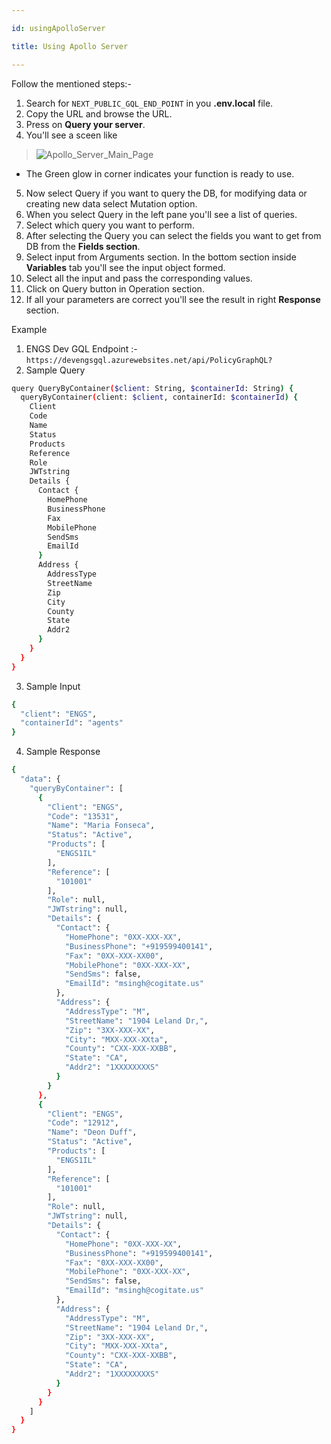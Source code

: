 ```yaml
---

id: usingApolloServer

title: Using Apollo Server

---
```


Follow the mentioned steps:-

1. Search for `NEXT_PUBLIC_GQL_END_POINT` in you **.env.local** file.
2. Copy the URL and browse the URL.
3. Press on **Query your server**.
4. You'll see a sceen like 
>![Apollo_Server_Main_Page](../../static/img/docs/usingapolloserver/ApolloServerMainPage.png)
- The Green glow in corner indicates your function is ready to use.
5. Now select Query if you want to query the DB, for modifying data or creating new data select Mutation option.
6. When you select Query in the left pane you'll see a list of queries.
7. Select which query you want to perform.
8. After selecting the Query you can select the fields you want to get from DB from the **Fields section**.
9. Select input from Arguments section. In the bottom section inside **Variables** tab you'll see the input object formed.
10. Select all the input and pass the corresponding values.
11. Click on Query button in Operation section.
12. If all your parameters are correct you'll see the result in right **Response** section.

Example

1. ENGS Dev GQL Endpoint :- `https://devengsgql.azurewebsites.net/api/PolicyGraphQL?`
2. Sample Query
```bash
query QueryByContainer($client: String, $containerId: String) {
  queryByContainer(client: $client, containerId: $containerId) {
    Client
    Code
    Name
    Status
    Products
    Reference
    Role
    JWTstring
    Details {
      Contact {
        HomePhone
        BusinessPhone
        Fax
        MobilePhone
        SendSms
        EmailId
      }
      Address {
        AddressType
        StreetName
        Zip
        City
        County
        State
        Addr2
      }
    }
  }
}
```
3. Sample Input
```bash
{
  "client": "ENGS",
  "containerId": "agents"
}
```

4. Sample Response
```bash
{
  "data": {
    "queryByContainer": [
      {
        "Client": "ENGS",
        "Code": "13531",
        "Name": "Maria Fonseca",
        "Status": "Active",
        "Products": [
          "ENGS1IL"
        ],
        "Reference": [
          "101001"
        ],
        "Role": null,
        "JWTstring": null,
        "Details": {
          "Contact": {
            "HomePhone": "0XX-XXX-XX",
            "BusinessPhone": "+919599400141",
            "Fax": "0XX-XXX-XX00",
            "MobilePhone": "0XX-XXX-XX",
            "SendSms": false,
            "EmailId": "msingh@cogitate.us"
          },
          "Address": {
            "AddressType": "M",
            "StreetName": "1904 Leland Dr,",
            "Zip": "3XX-XXX-XX",
            "City": "MXX-XXX-XXta",
            "County": "CXX-XXX-XXBB",
            "State": "CA",
            "Addr2": "1XXXXXXXXS"
          }
        }
      },
      {
        "Client": "ENGS",
        "Code": "12912",
        "Name": "Deon Duff",
        "Status": "Active",
        "Products": [
          "ENGS1IL"
        ],
        "Reference": [
          "101001"
        ],
        "Role": null,
        "JWTstring": null,
        "Details": {
          "Contact": {
            "HomePhone": "0XX-XXX-XX",
            "BusinessPhone": "+919599400141",
            "Fax": "0XX-XXX-XX00",
            "MobilePhone": "0XX-XXX-XX",
            "SendSms": false,
            "EmailId": "msingh@cogitate.us"
          },
          "Address": {
            "AddressType": "M",
            "StreetName": "1904 Leland Dr,",
            "Zip": "3XX-XXX-XX",
            "City": "MXX-XXX-XXta",
            "County": "CXX-XXX-XXBB",
            "State": "CA",
            "Addr2": "1XXXXXXXXS"
          }
        }
      }
    ]
  }
}
```
